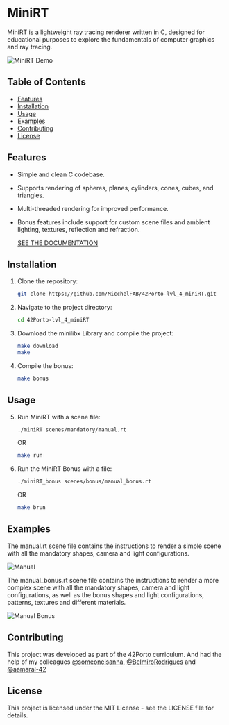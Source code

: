 # MiniRT

MiniRT is a lightweight ray tracing renderer written in C, designed for educational purposes to explore the fundamentals of computer graphics and ray tracing.

![MiniRT Demo](demo_image.png)

## Table of Contents

- [Features](#features)
- [Installation](#installation)
- [Usage](#usage)
- [Examples](#examples)
- [Contributing](#contributing)
- [License](#license)

## Features

- Simple and clean C codebase.
- Supports rendering of spheres, planes, cylinders, cones, cubes, and triangles.
- Multi-threaded rendering for improved performance.
- Bonus features include support for custom scene files and ambient lighting, textures, reflection and refraction.

   
   [SEE THE DOCUMENTATION](https://github.com/MicchelFAB/42Porto-lvl_4_miniRT/blob/main/documentation/html/index.html)

## Installation

1. Clone the repository:

   ```bash
   git clone https://github.com/MicchelFAB/42Porto-lvl_4_miniRT.git
   ```

2. Navigate to the project directory:

   ```bash
   cd 42Porto-lvl_4_miniRT
   ```

3. Download the minilibx Library and compile the project:

   ```bash
   make download
   make
   ```

4. Compile the bonus:

   ```bash
   make bonus
   ```

## Usage

5. Run MiniRT with a scene file: 

   ```bash
   ./miniRT scenes/mandatory/manual.rt
   ```

	OR

	```bash
	make run
   ```

6. Run the MiniRT Bonus with a file:

   ```bash
   ./miniRT_bonus scenes/bonus/manual_bonus.rt
   ```

	OR


   ```bash
   make brun
   ```

## Examples

The manual.rt scene file contains the instructions to render a simple scene with all the mandatory shapes, camera and light configurations. 

![Manual](demo_image.png)

The manual_bonus.rt scene file contains the instructions to render a more complex scene with all the mandatory shapes, camera and light configurations, as well as the bonus shapes and light configurations, patterns, textures and different materials.

![Manual Bonus](demo_image_bonus.gif)

## Contributing

This project was developed as part of the 42Porto curriculum. And had the help of my colleagues [@someoneisanna](https://github.com/someoneisanna), [@BelmiroRodrigues](https://github.com/BelmiroRodrigues) and [@aamaral-42](https://github.com/aamaral-42)

## License

This project is licensed under the MIT License - see the LICENSE file for details.